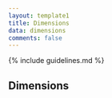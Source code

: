 ```yaml
---
layout: template1
title: Dimensions
data: dimensions
comments: false
---
```


{% include guidelines.md %}

## Dimensions
